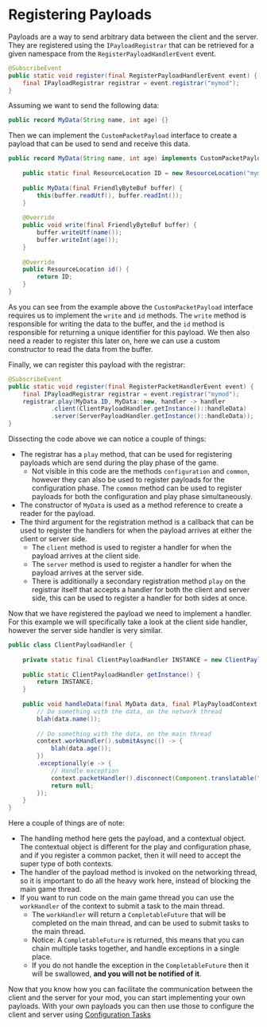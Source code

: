 # Registering Payloads

Payloads are a way to send arbitrary data between the client and the server. They are registered using the `IPayloadRegistrar` that can be retrieved for a given namespace from the `RegisterPayloadHandlerEvent` event.
```java
@SubscribeEvent
public static void register(final RegisterPayloadHandlerEvent event) {
    final IPayloadRegistrar registrar = event.registrar("mymod");
}
```

Assuming we want to send the following data:
```java
public record MyData(String name, int age) {}
```

Then we can implement the `CustomPacketPayload` interface to create a payload that can be used to send and receive this data.
```java
public record MyData(String name, int age) implements CustomPacketPayload {
    
    public static final ResourceLocation ID = new ResourceLocation("mymod", "my_data");
    
    public MyData(final FriendlyByteBuf buffer) {
        this(buffer.readUtf(), buffer.readInt());
    }
    
    @Override
    public void write(final FriendlyByteBuf buffer) {
        buffer.writeUtf(name());
        buffer.writeInt(age());
    }
    
    @Override
    public ResourceLocation id() {
        return ID;
    }
}
```
As you can see from the example above the `CustomPacketPayload` interface requires us to implement the `write` and `id` methods. The `write` method is responsible for writing the data to the buffer, and the `id` method is responsible for returning a unique identifier for this payload.
We then also need a reader to register this later on, here we can use a custom constructor to read the data from the buffer.

Finally, we can register this payload with the registrar:
```java
@SubscribeEvent
public static void register(final RegisterPacketHandlerEvent event) {
    final IPayloadRegistrar registrar = event.registrar("mymod");
    registrar.play(MyData.ID, MyData::new, handler -> handler
            .client(ClientPayloadHandler.getInstance()::handleData)
            .server(ServerPayloadHandler.getInstance()::handleData));
}
```
Dissecting the code above we can notice a couple of things:
- The registrar has a `play` method, that can be used for registering payloads which are send during the play phase of the game.
  - Not visible in this code are the methods `configuration` and `common`, however they can also be used to register payloads for the configuration phase. The `common` method can be used to register payloads for both the configuration and play phase simultaneously.
- The constructor of `MyData` is used as a method reference to create a reader for the payload.
- The third argument for the registration method is a callback that can be used to register the handlers for when the payload arrives at either the client or server side.
  - The `client` method is used to register a handler for when the payload arrives at the client side.
  - The `server` method is used to register a handler for when the payload arrives at the server side.
  - There is additionally a secondary registration method `play` on the registrar itself that accepts a handler for both the client and server side, this can be used to register a handler for both sides at once.

Now that we have registered the payload we need to implement a handler.
For this example we will specifically take a look at the client side handler, however the server side handler is very similar.
```java
public class ClientPayloadHandler {
    
    private static final ClientPayloadHandler INSTANCE = new ClientPayloadHandler();
    
    public static ClientPayloadHandler getInstance() {
        return INSTANCE;
    }
    
    public void handleData(final MyData data, final PlayPayloadContext context) {
        // Do something with the data, on the network thread
        blah(data.name());
        
        // Do something with the data, on the main thread
        context.workHandler().submitAsync(() -> {
            blah(data.age());
        })
        .exceptionally(e -> {
            // Handle exception
            context.packetHandler().disconnect(Component.translatable("my_mod.networking.failed", e.getMessage()));
            return null;
        });
    }
}
```
Here a couple of things are of note: 
- The handling method here gets the payload, and a contextual object. The contextual object is different for the play and configuration phase, and if you register a common packet, then it will need to accept the super type of both contexts.
- The handler of the payload method is invoked on the networking thread, so it is important to do all the heavy work here, instead of blocking the main game thread.
- If you want to run code on the main game thread you can use the `workHandler` of the context to submit a task to the main thread.
  - The `workHandler` will return a `CompletableFuture` that will be completed on the main thread, and can be used to submit tasks to the main thread.
  - Notice: A `CompletableFuture` is returned, this means that you can chain multiple tasks together, and handle exceptions in a single place.
  - If you do not handle the exception in the `CompletableFuture` then it will be swallowed, **and you will not be notified of it**.

Now that you know how you can facilitate the communication between the client and the server for your mod, you can start implementing your own payloads.
With your own payloads you can then use those to configure the client and server using [Configuration Tasks][]

[Configuration Tasks]: ./configuration-tasks.md
